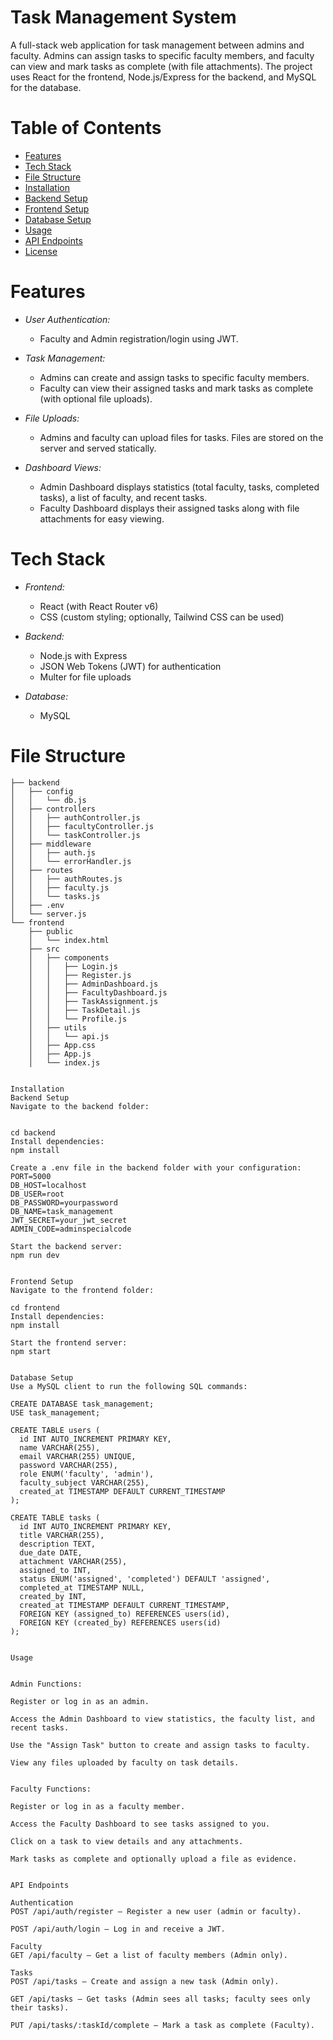 # Task Management System

A full-stack web application for task management between admins and faculty. Admins can assign tasks to specific faculty members, and faculty can view and mark tasks as complete (with file attachments). The project uses React for the frontend, Node.js/Express for the backend, and MySQL for the database.

# Table of Contents

- [Features](#features)
- [Tech Stack](#tech-stack)
- [File Structure](#file-structure)
- [Installation](#installation)
- [Backend Setup](#backend-setup)
- [Frontend Setup](#frontend-setup)
- [Database Setup](#database-setup)
- [Usage](#usage)
- [API Endpoints](#api-endpoints)
- [License](#license)

# Features

- *User Authentication:*  
  - Faculty and Admin registration/login using JWT.
  
- *Task Management:*  
  - Admins can create and assign tasks to specific faculty members.
  - Faculty can view their assigned tasks and mark tasks as complete (with optional file uploads).
  
- *File Uploads:*  
  - Admins and faculty can upload files for tasks. Files are stored on the server and served statically.
  
- *Dashboard Views:*  
  - Admin Dashboard displays statistics (total faculty, tasks, completed tasks), a list of faculty, and recent tasks.
  - Faculty Dashboard displays their assigned tasks along with file attachments for easy viewing.

# Tech Stack

- *Frontend:*  
  - React (with React Router v6)
  - CSS (custom styling; optionally, Tailwind CSS can be used)
  
- *Backend:*  
  - Node.js with Express
  - JSON Web Tokens (JWT) for authentication
  - Multer for file uploads
  
- *Database:*  
  - MySQL

# File Structure

```plaintext
├── backend
│   ├── config
│   │   └── db.js
│   ├── controllers
│   │   ├── authController.js
│   │   ├── facultyController.js
│   │   └── taskController.js
│   ├── middleware
│   │   ├── auth.js
│   │   └── errorHandler.js
│   ├── routes
│   │   ├── authRoutes.js
│   │   ├── faculty.js
│   │   └── tasks.js
│   ├── .env
│   └── server.js
└── frontend
    ├── public
    │   └── index.html
    ├── src
    │   ├── components
    │   │   ├── Login.js
    │   │   ├── Register.js
    │   │   ├── AdminDashboard.js
    │   │   ├── FacultyDashboard.js
    │   │   ├── TaskAssignment.js
    │   │   ├── TaskDetail.js
    │   │   └── Profile.js
    │   ├── utils
    │   │   └── api.js
    │   ├── App.css
    │   ├── App.js
    │   └── index.js


Installation
Backend Setup
Navigate to the backend folder:


cd backend
Install dependencies:
npm install

Create a .env file in the backend folder with your configuration:
PORT=5000
DB_HOST=localhost
DB_USER=root
DB_PASSWORD=yourpassword
DB_NAME=task_management
JWT_SECRET=your_jwt_secret
ADMIN_CODE=adminspecialcode

Start the backend server:
npm run dev


Frontend Setup
Navigate to the frontend folder:

cd frontend
Install dependencies:
npm install

Start the frontend server:
npm start


Database Setup
Use a MySQL client to run the following SQL commands:

CREATE DATABASE task_management;
USE task_management;

CREATE TABLE users (
  id INT AUTO_INCREMENT PRIMARY KEY,
  name VARCHAR(255),
  email VARCHAR(255) UNIQUE,
  password VARCHAR(255),
  role ENUM('faculty', 'admin'),
  faculty_subject VARCHAR(255),
  created_at TIMESTAMP DEFAULT CURRENT_TIMESTAMP
);

CREATE TABLE tasks (
  id INT AUTO_INCREMENT PRIMARY KEY,
  title VARCHAR(255),
  description TEXT,
  due_date DATE,
  attachment VARCHAR(255),
  assigned_to INT,
  status ENUM('assigned', 'completed') DEFAULT 'assigned',
  completed_at TIMESTAMP NULL,
  created_by INT,
  created_at TIMESTAMP DEFAULT CURRENT_TIMESTAMP,
  FOREIGN KEY (assigned_to) REFERENCES users(id),
  FOREIGN KEY (created_by) REFERENCES users(id)
);


Usage


Admin Functions:

Register or log in as an admin.

Access the Admin Dashboard to view statistics, the faculty list, and recent tasks.

Use the "Assign Task" button to create and assign tasks to faculty.

View any files uploaded by faculty on task details.


Faculty Functions:

Register or log in as a faculty member.

Access the Faculty Dashboard to see tasks assigned to you.

Click on a task to view details and any attachments.

Mark tasks as complete and optionally upload a file as evidence.


API Endpoints

Authentication
POST /api/auth/register – Register a new user (admin or faculty).

POST /api/auth/login – Log in and receive a JWT.

Faculty
GET /api/faculty – Get a list of faculty members (Admin only).

Tasks
POST /api/tasks – Create and assign a new task (Admin only).

GET /api/tasks – Get tasks (Admin sees all tasks; faculty sees only their tasks).

PUT /api/tasks/:taskId/complete – Mark a task as complete (Faculty).